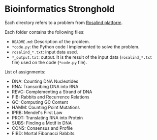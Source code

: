 
Bioinformatics Stronghold
=========================

Each directory refers to a problem from [Rosalind platform](https://rosalind.info/problems/list-view/).

Each folder contains the following files:
* `README.md`: Description of the problem.
* `*code.py`: the Python code I implemented to solve the problem.
* `rosalind_*.txt`: input data used.
* `*_output.txt`: output. It is the result of the input data (`rosalind_*.txt` file) used on the code (`*code.py` file).


List of assignments:

* DNA: Counting DNA Nucleotides
* RNA: Transcribing DNA into RNA
* REVC: Complementing a Strand of DNA
* FIB: Rabbits and Recurrence Relations
* GC: Computing GC Content
* HAMM: Counting Point Mutations
* IPRB: Mendel's First Law
* PROT: Translating RNA into Protein
* SUBS: Finding a Motif in DNA
* CONS: Consensus and Profile
* FIBD: Mortal Fibonacci Rabbits

